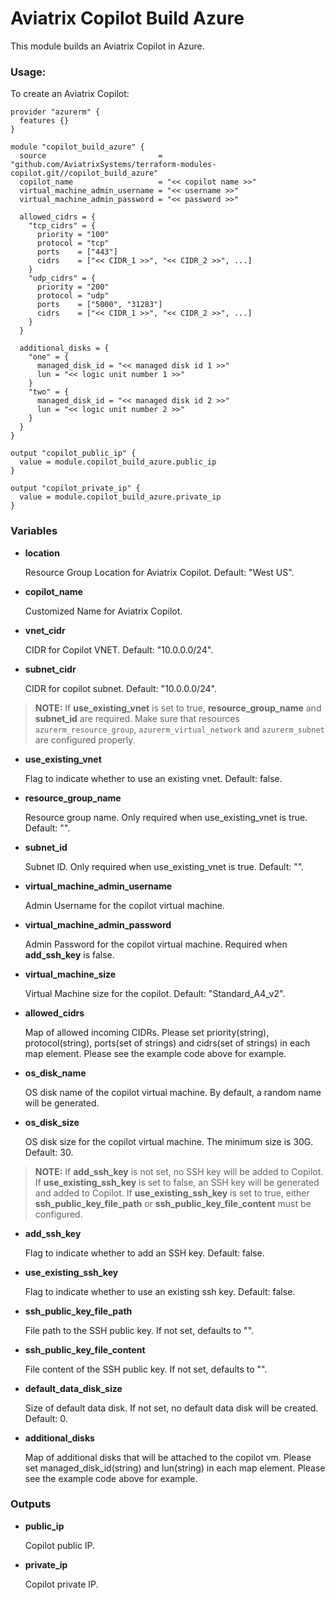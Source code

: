 # Aviatrix Copilot Build Azure

This module builds an Aviatrix Copilot in Azure.

### Usage:

To create an Aviatrix Copilot:

```
provider "azurerm" {
  features {}
}

module "copilot_build_azure" {
  source                         = "github.com/AviatrixSystems/terraform-modules-copilot.git//copilot_build_azure"
  copilot_name                   = "<< copilot name >>"
  virtual_machine_admin_username = "<< username >>"
  virtual_machine_admin_password = "<< password >>"
  
  allowed_cidrs = {
    "tcp_cidrs" = {
      priority = "100"
      protocol = "tcp"
      ports    = ["443"]
      cidrs    = ["<< CIDR_1 >>", "<< CIDR_2 >>", ...]
    }
    "udp_cidrs" = {
      priority = "200"
      protocol = "udp"
      ports    = ["5000", "31283"]
      cidrs    = ["<< CIDR_1 >>", "<< CIDR_2 >>", ...]
    }
  }
  
  additional_disks = {
    "one" = {
      managed_disk_id = "<< managed disk id 1 >>"
      lun = "<< logic unit number 1 >>"
    }
    "two" = {
      managed_disk_id = "<< managed disk id 2 >>"
      lun = "<< logic unit number 2 >>"
    }
  }
}

output "copilot_public_ip" {
  value = module.copilot_build_azure.public_ip
}

output "copilot_private_ip" {
  value = module.copilot_build_azure.private_ip
}
```

### Variables

- **location**
  
  Resource Group Location for Aviatrix Copilot. Default: "West US".

- **copilot_name**
  
  Customized Name for Aviatrix Copilot.

- **vnet_cidr**
  
  CIDR for Copilot VNET. Default: "10.0.0.0/24".

- **subnet_cidr**
  
  CIDR for copilot subnet. Default: "10.0.0.0/24".

> **NOTE:** If **use_existing_vnet** is set to true, **resource_group_name** and **subnet_id** are required. Make sure that resources `azurerm_resource_group`, `azurerm_virtual_network` and `azurerm_subnet` are configured properly.

- **use_existing_vnet**

  Flag to indicate whether to use an existing vnet. Default: false.

- **resource_group_name**

  Resource group name. Only required when use_existing_vnet is true. Default: "".

- **subnet_id**

  Subnet ID. Only required when use_existing_vnet is true. Default: "".

- **virtual_machine_admin_username**

  Admin Username for the copilot virtual machine.

- **virtual_machine_admin_password**

  Admin Password for the copilot virtual machine. Required when **add_ssh_key** is false.

- **virtual_machine_size**

  Virtual Machine size for the copilot. Default: "Standard_A4_v2".

- **allowed_cidrs**

  Map of allowed incoming CIDRs. Please set priority(string), protocol(string), ports(set of strings) and cidrs(set of strings) in each map element. Please see the example code above for example.

- **os_disk_name**

  OS disk name of the copilot virtual machine. By default, a random name will be generated.

- **os_disk_size**

  OS disk size for the copilot virtual machine. The minimum size is 30G. Default: 30.

> **NOTE:** If **add_ssh_key** is not set, no SSH key will be added to Copilot. If **use_existing_ssh_key** is set to false, an SSH key will be generated and added to Copilot. If **use_existing_ssh_key** is set to true, either **ssh_public_key_file_path** or **ssh_public_key_file_content** must be configured.

- **add_ssh_key**

  Flag to indicate whether to add an SSH key. Default: false.

- **use_existing_ssh_key**

  Flag to indicate whether to use an existing ssh key. Default: false.

- **ssh_public_key_file_path**

  File path to the SSH public key. If not set, defaults to "".

- **ssh_public_key_file_content**

  File content of the SSH public key. If not set, defaults to "".

- **default_data_disk_size**

  Size of default data disk. If not set, no default data disk will be created. Default: 0.

- **additional_disks**

  Map of additional disks that will be attached to the copilot vm. Please set managed_disk_id(string) and lun(string) in each map element. Please see the example code above for example.

### Outputs

- **public_ip**

  Copilot public IP.

- **private_ip**

  Copilot private IP.
